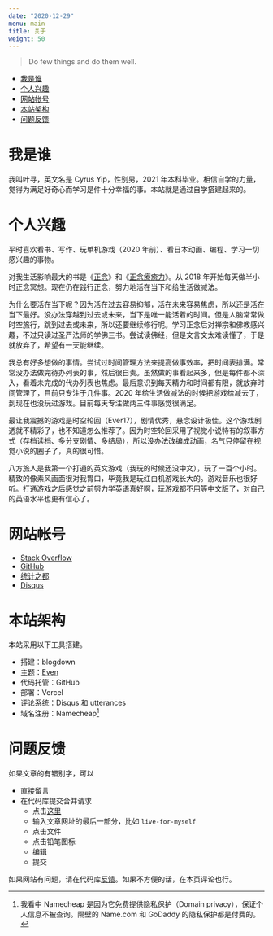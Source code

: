 ```yaml
---
date: "2020-12-29"
menu: main
title: 关于
weight: 50
---
```


> Do few things and do them well.

- [我是谁](#我是谁)
- [个人兴趣](#个人兴趣)
- [网站帐号](#网站帐号)
- [本站架构](#本站架构)
- [问题反馈](#问题反馈)

# 我是谁

我叫叶寻，英文名是 Cyrus Yip，性别男，2021 年本科毕业。相信自学的力量，觉得为满足好奇心而学习是件十分幸福的事。本站就是通过自学搭建起来的。

# 个人兴趣

平时喜欢看书、写作、玩单机游戏（2020 年前）、看日本动画、编程、学习一切感兴趣的事物。

对我生活影响最大的书是《[正念](https://book.douban.com/subject/3681639/)》和《[正念療癒力](https://book.douban.com/subject/25800318/)》。从 2018 年开始每天做半小时正念冥想。现在仍在践行正念，努力地活在当下和给生活做减法。

为什么要活在当下呢？因为活在过去容易抑郁，活在未来容易焦虑，所以还是活在当下最好。没办法穿越到过去或未来，当下是唯一能活着的时间。但是人脑常常做时空旅行，跳到过去或未来，所以还要继续修行呢。学习正念后对禅宗和佛教感兴趣，不过只读过圣严法师的学佛三书。尝试读佛经，但是文言文太难读懂了，于是就放弃了，希望有一天能继续。

我总有好多想做的事情。尝试过时间管理方法来提高做事效率，把时间表排满。常常没办法做完待办列表的事，然后很自责。虽然做的事看起来多，但是每件都不深入，看着未完成的代办列表也焦虑。最后意识到每天精力和时间都有限，就放弃时间管理了，目前只专注于几件事。2020 年给生活做减法的时候把游戏给减去了，到现在也没玩过游戏。目前每天专注做两三件事感觉很满足。

最让我震撼的游戏是时空轮回（Ever17），剧情优秀，悬念设计极佳。这个游戏剧透就不精彩了，也不知道怎么推荐了。因为时空轮回采用了视觉小说特有的叙事方式（存档读档、多分支剧情、多结局），所以没办法改编成动画，名气只停留在视觉小说的圈子了，真的很可惜。

八方旅人是我第一个打通的英文游戏（我玩的时候还没中文），玩了一百个小时。精致的像素风画面很对我胃口，毕竟我是玩红白机游戏长大的。游戏音乐也很好听。打通游戏之后感觉之前努力学英语真好啊，玩游戏都不用等中文版了，对自己的英语水平也更有信心了。

# 网站帐号

- [Stack Overflow](https://stackoverflow.com/users/14399237/cyrus-yip)
- [GitHub](https://github.com/CyrusYip)
- [统计之都](https://d.cosx.org/u/CyrusYip)
- [Disqus](https://disqus.com/by/cyrusyip/)

# 本站架构

本站采用以下工具搭建。

- 搭建：blogdown
- 主题：[Even](https://github.com/olOwOlo/hugo-theme-even)
- 代码托管：GitHub
- 部署：Vercel
- 评论系统：Disqus 和 utterances
- 域名注册：Namecheap[^Namecheap]

[^Namecheap]: 我看中 Namecheap 是因为它免费提供隐私保护（Domain privacy），保证个人信息不被查询。隔壁的 Name.com 和 GoDaddy 的隐私保护都是付费的。

# 问题反馈

如果文章的有错别字，可以

- 直接留言
- 在代码库提交合并请求
    - 点击[这里](https://github.com/CyrusYip/cyrusyip-blog/find/main)
    - 输入文章网址的最后一部分，比如 `live-for-myself`
    - 点击文件
    - 点击铅笔图标
    - 编辑
    - 提交

如果网站有问题，请在代码库[反馈](https://github.com/CyrusYip/cyrusyip-blog/issues)。如果不方便的话，在本页评论也行。
